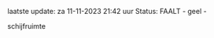 laatste update: 
za 11-11-2023 21:42   uur 
Status: FAALT - geel - 
<div class="service Y">schijfruimte</div>